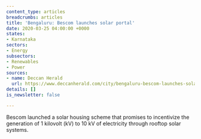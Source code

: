 ```yaml
---
content_type: articles
breadcrumbs: articles
title: 'Bengaluru: Bescom launches solar portal'
date: 2020-03-25 04:00:00 +0000
states:
- Karnataka
sectors:
- Energy
subsectors:
- Renewables
- Power
sources:
- name: Deccan Herald
  url: https://www.deccanherald.com/city/bengaluru-bescom-launches-solar-portal-814452.html
details: []
is_newsletter: false

---
```

Bescom launched a solar housing scheme that promises to incentivize the generation of 1 kilovolt (kV) to 10 kV of electricity through rooftop solar systems.
